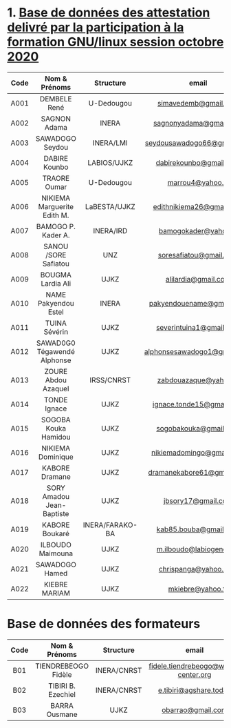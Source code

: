 # 1. [Base de données des attestation delivré par la participation à la formation GNU/linux session octobre 2020](https://github.com/bioinfoujkz/db-attestation-linux)

|Code |Nom & Prénoms| Structure | email |    
| :---:| :---------:|:---------:| :-----:|
|A001|DEMBELE	René |U-Dedougou 	|simavedemb@gmail.com |
|A002|SAGNON Adama|INERA	|sagnonyadama@gmail.com|
|A003|SAWADOGO Seydou|INERA/LMI|seydousawadogo66@gmail.com|
|A004|DABIRE	Kounbo |LABIOS/UJKZ|dabirekounbo@gmail.com|
|A005|TRAORE 	Oumar|U-Dedougou|marrou4@yahoo.fr| 
|A006|NIKIEMA	Marguerite Edith M.|LaBESTA/UJKZ|edithnikiema26@gmail.com|
|A007|BAMOGO	P. Kader A.|INERA/IRD|bamogokader@yahoo.fr|
|A008|SANOU /SORE	Safiatou|UNZ|soresafiatou@gmail.com|
|A009|BOUGMA	Lardia Ali|UJKZ|alilardia@gmail.com|
|A010|NAME	Pakyendou Estel|INERA|pakyendouename@gmail.com|
|A011|TUINA 	Sévérin|UJKZ|severintuina1@gmail.com|
|A012|SAWAD0G0 	Tégawendé Alphonse|UJKZ|alphonsesawadogo1@gmail.com|
|A013|ZOURE	Abdou AzaqueI|IRSS/CNRST|zabdouazaque@yahoo.fr|
|A014|TONDE	Ignace 	|UJKZ|ignace.tonde15@gmail.com|
|A015|SOGOBA	Kouka Hamidou|UJKZ|sogobakouka@gmail.com|
|A016|NIKIEMA	Dominique|UJKZ|nikiemadomingo@gmail.com|
|A017|KABORE	Dramane|UJKZ|dramanekabore61@gmail.com|
|A018|SORY	Amadou Jean-Baptiste|UJKZ|jbsory17@gmail.com|
|A019|KABORE	Boukaré|INERA/FARAKO-BA|kab85.bouba@gmail.com|
|A020|ILBOUDO 	Maimouna|	UJKZ|m.ilboudo@labiogene.org| 
|A021|SAWADOGO	Hamed|UJKZ|chrispanga@yahoo.com|
|A022|KIEBRE 	MARIAM|UJKZ|mkiebre@yahoo.fr|

# Base de données des formateurs

|Code |Nom & Prénoms| Structure | email |    
| :---:| :---------:|:---------:| :-----:|
|B01|TIENDREBEOGO	Fidèle |INERA/CNRST|fidele.tiendrebeogo@wave-center.org|
|B02|TIBIRI B. Ezechiel|INERA/CNRST|e.tibiri@agshare.today|
|B03|BARRA Ousmane|UJKZ|obarrao@gmail.com|
